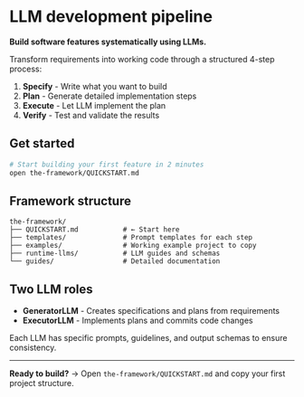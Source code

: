 # LLM development pipeline

**Build software features systematically using LLMs.**

Transform requirements into working code through a structured 4-step process:
1. **Specify** - Write what you want to build
2. **Plan** - Generate detailed implementation steps  
3. **Execute** - Let LLM implement the plan
4. **Verify** - Test and validate the results

## Get started

```bash
# Start building your first feature in 2 minutes
open the-framework/QUICKSTART.md
```

## Framework structure

```
the-framework/
├── QUICKSTART.md           # ← Start here
├── templates/              # Prompt templates for each step
├── examples/               # Working example project to copy
├── runtime-llms/           # LLM guides and schemas
└── guides/                 # Detailed documentation
```

## Two LLM roles

- **GeneratorLLM** - Creates specifications and plans from requirements
- **ExecutorLLM** - Implements plans and commits code changes

Each LLM has specific prompts, guidelines, and output schemas to ensure consistency.

---

**Ready to build?** → Open `the-framework/QUICKSTART.md` and copy your first project structure.

